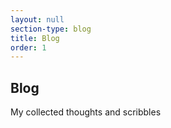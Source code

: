 ```yaml
---
layout: null
section-type: blog
title: Blog
order: 1
---
```

## Blog

My collected thoughts and scribbles